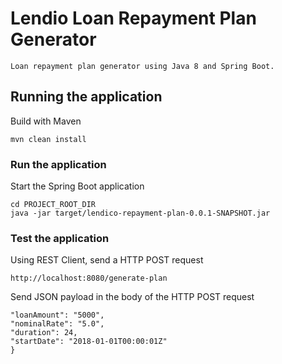 # Lendio Loan Repayment Plan Generator

```Loan repayment plan generator using Java 8 and Spring Boot.```

## Running the application

Build with Maven

```mvn clean install```

### Run the application

Start the Spring Boot application

```
cd PROJECT_ROOT_DIR 
java -jar target/lendico-repayment-plan-0.0.1-SNAPSHOT.jar 
```

### Test the application

Using REST Client, send a HTTP POST request

```
http://localhost:8080/generate-plan
```

Send JSON payload in the body of the HTTP POST request

```{
"loanAmount": "5000",
"nominalRate": "5.0",
"duration": 24,
"startDate": "2018-01-01T00:00:01Z"
}
```

